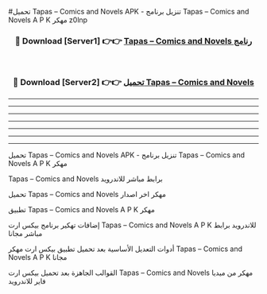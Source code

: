 #تحميل Tapas – Comics and Novels  APK - تنزيل برنامج Tapas – Comics and Novels  A P K مهكر z0lnp 



<div align="center">
<h3>🔴 Download [Server1] 👉👉 <a href="https://apkdownload10.web.app/?title=Tapas – Comics and Novels ">Tapas – Comics and Novels  رنامج</a></h3><br>

<h3>🔴 Download [Server2] 👉👉 <a href="https://apkdownload10.web.app/?title=Tapas – Comics and Novels ">تحميل Tapas – Comics and Novels  </a></h3>
</div>


----------------------------------------------------------

----------------------------------------------------------

----------------------------------------------------------

----------------------------------------------------------

----------------------------------------------------------

----------------------------------------------------------

----------------------------------------------------------

تحميل Tapas – Comics and Novels  APK - تنزيل برنامج Tapas – Comics and Novels  A P K مهكر

Tapas – Comics and Novels  برابط مباشر للاندرويد

تحميل Tapas – Comics and Novels  مهكر اخر اصدار

تطبيق Tapas – Comics and Novels  A P K مهكر

إضافات تهكير برنامج بيكس ارت Tapas – Comics and Novels  A P K للاندرويد برابط مباشر مجانا

أدوات التعديل الأساسية بعد تحميل تطبيق بيكس ارت مهكر Tapas – Comics and Novels  A P K مجانا

القوالب الجاهزة بعد تحميل بيكس ارت Tapas – Comics and Novels  مهكر من ميديا فاير للاندرويد


